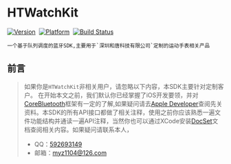 # HTWatchKit


[![Version](https://img.shields.io/badge/version-1.0.0-brightgreen.svg)](https://github.com/myz1104/HTWatchKit)&nbsp;
[![Platform](https://img.shields.io/badge/platform-iOS%208.0-orange.svg)](https://github.com/myz1104/HTWatchKit)&nbsp;
[![Build Status](https://img.shields.io/badge/build-passing-red.svg)](https://github.com/myz1104/HTWatchKit)&nbsp;

```
一个基于队列调度的蓝牙SDK,主要用于`深圳和唐科技有限公司`定制的运动手表相关产品
```

## 前言

>如果你是`HTWatchKit`非相关用户，请忽略以下内容，本SDK主要针对定制客户。
>在开始本文之前，我们默认你已经掌握了iOS开发要领，并对 [CoreBluetooth](https://developer.apple.com/documentation/corebluetooth)框架有一定的了解,如果疑问请去[Apple Developer](https://developer.apple.com/documentation)查阅先关资料。本SDK的所有API接口都做了相关注释，使用之前你应该熟悉一遍文件功能结构并通读一遍API注释，当然你也可以通过XCode安装[DocSet](https://github.com/myz1104/HTWatchKit)文档查阅相关内容。如果疑问请联系本人，
> - QQ：[592693149](tencent://message/?uin=592693149) 
> - 邮箱：<myz1104@126.com>
